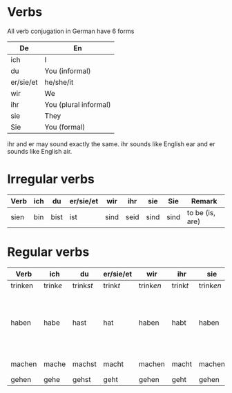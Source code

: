 # Verbs

All verb conjugation in German have 6 forms

   | De | En |
   |----|-----|
   | ich | I |
   | du | You (informal) |
   | er/sie/et | he/she/it |
   | wir | We |
   | ihr | You (plural informal) |
   | sie | They |
   | Sie | You (formal) |

   ihr and er may sound exactly the same. ihr sounds like English ear and er sounds like English air.

# Irregular verbs

   | Verb | ich | du | er/sie/et | wir | ihr | sie | Sie | Remark
   |-------|--------|-----|-----|-----------|-----|-----|-----|-----|
   | sien | bin | bist | ist | sind | seid | sind | sind | to be (is, are) |



# Regular verbs

   | Verb | ich | du | er/sie/et | wir | ihr | sie | Sie | Remark |
   |-------|--------|-----|-----|-----------|-----|-----|-----|-----|
   | trinken | trink*e* | trink*st* | trink*t* | trink*en* | trink*t* | trink*en* | trink*en* | to drink |
   | haben | habe | hast | hat | haben | habt | haben | haben | to have, unlike in English it can only mean to possess |
   | machen | mache | machst | macht | machen | macht | machen | to make |
   | gehen | gehe | gehst | geht | gehen | geht | gehen | gehen | to walk 


